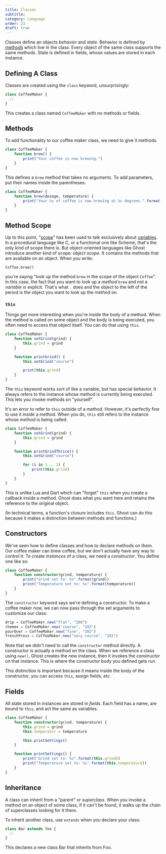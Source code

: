 ```yaml
---
title: Classes
subtitle:
category: Language
order: 23
draft: true
---
```


Classes define an objects _behavior_ and _state_. Behavior is defined by [methods](/docs/1.0/method-calls) which live in the class. Every object of the same class supports the same methods. State is defined in fields, whose values are stored in each instance.

## Defining A Class

Classes are created using the `class` keyword, unsurprisingly:

```typescript
class CoffeeMaker {
  //
}
```

This creates a class named `CoffeeMaker` with no methods or fields.

## Methods

To add functionality to our coffee maker class, we need to give it methods.

```typescript
class CoffeeMaker {
    function brew() {
        print("Your coffee is now brewing.")
    }
}
```

This defines a `brew` method that takes no arguments. To add parameters, put their names inside the parentheses:

```typescript
class CoffeeMaker {
    function brew(dosage, temperature) {
        print("Your %s of coffee is now brewing at %s degrees.".format(dosage, temperature))
    }
}
```

## Method Scope

Up to this point, "[scope](/docs/1.0/variables#scope)" has been used to talk exclusively about [variables](/docs/1.0/variables). In a procedural language like C, or a functional one like Scheme, that's the only kind of scope there is. But object-oriented languages like Ghost introduce another kind of scope: _object scope_. It contains the methods that are available on an object. When you write:

```
Coffee.brew()
```

you're saying "look up the method `brew` in the scope of the object `Coffee`". In this case, the fact that you want to look up a _method_ `brew` and not a _variable_ is explicit. That's what `.` does and the object to the left of the period is the object you want to look up the method on.

### `this`

Things get more interesting when you're inside the body of a method. When the method is called on some object and the body is being executed, you often need to access that object itself. You can do that using `this`.

```typescript
class CoffeeMaker {
    function setGrind(grind) {
        this.grind = grind
    }

    function printGrind() {
        this.setGrind("course")

        print(this.grind)
    }
}
```

The `this` keyword works sort of like a variable, but has special behavior. It always refers to the instance whose method is currently being executed. This lets you invoke methods on "yourself".

It's an error to refer to `this` outside of a method. However, it's perfectly fine to use it _inside_ a method. When you do, `this` still refers to the instance whose _method_ is being called:

```typescript
class CoffeeMaker {
    function setGrind(grind) {
        this.grind = grind
    }

    function printGrindThrice() {
        this.setGrind("course")

        for (i in 1 .. 3) {
            print(this.grind)
        }
    }
}
```

This is unlike Lua and Dart which can "forget" `this` when you create a callback inside a method. Ghost does what you want here and retains the reference to the original object.

(In technical terms, a function's closure includes `this`. Ghost can do this because it makes a distinction between methods and functions.)

## Constructors

We've seen how to define classes and how to declare methods on them. Our coffee maker can brew coffee, but we don't actually have any way to control it. To create _instances_ of a class, we need a _constructor_. You define one like so:

```typescript
class CoffeeMaker {
    function constructor(grind, temperature) {
        print("Grind set to: %s".format(grind))
        print("Temperature set to: %s".format(temperature))
    }
}
```

The `constructor` keyword says we're defining a constructor. To make a coffee maker now, we can now pass through the set arguments to customize our class:

```typescript
drip = CoffeeMaker.new("flat", "200")
chemex = CoffeeMaker.new("coarse", "202")
pourOver = CoffeeMaker.new("fine", "202")
frenchPress = CoffeeMaker.new("very course", "202")
```

Note that we didn't need to call the `constructor` method directly. A constructor is actually a method on the class. When we reference a class using `new()`, Ghost creates the new instance, then it invokes the _constructor_ on that instance. This is where the constructor body you defined gets run.

This distinction is important because it means inside the body of the constructor, you can access `this`, assign fields, etc.

## Fields

All state stored in instances are stored in _fields_. Each field has a name, are bound to `this`, and act the same as variables.

```typescript
class CoffeeMaker {
    function constructor(grind, temperature) {
        this.grind = grind
        this.temperator = temperature

        this.printSettings()
    }

    function printSettings() {
        print("Grind set to: %s".format(this.grind))
        print("Temperature set to: %s".format(this.temperature))
    }
}
```

## Inheritance

A class can inherit from a "parent" or _superclass_. When you invoke a method on an object of some class, if it can't be found, it walks up the chain of superclasses looking for it there.

To inherit another class, use `extends` when you declare your class:

```typescript
class Bar extends foo {
  //
}
```

This declares a new class Bar that inherits from Foo.
